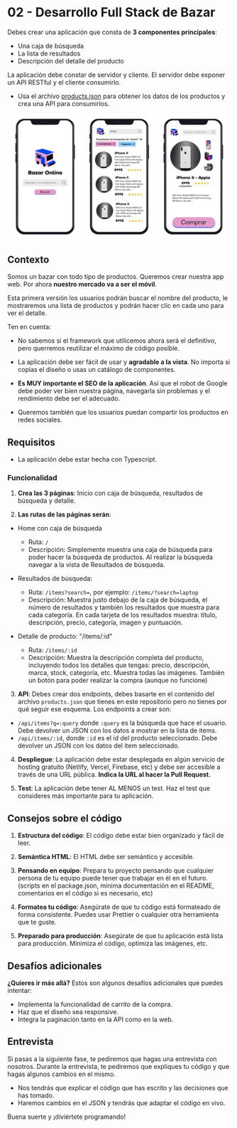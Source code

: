 # 02 - Desarrollo Full Stack de Bazar

Debes crear una aplicación que consta de **3 componentes principales**:

- Una caja de búsqueda
- La lista de resultados
- Descripción del detalle del producto

La aplicación debe constar de servidor y cliente. El servidor debe exponer un API RESTful y el cliente consumirlo.
- Usa el archivo [products.json](./products.json) para obtener los datos de los productos y crea una API para consumirlos.

![](./images/bazar.jpg)

## Contexto

Somos un bazar con todo tipo de productos. Queremos crear nuestra app web. Por ahora **nuestro mercado va a ser el móvil**.

Esta primera versión los usuarios podrán buscar el nombre del producto, le mostraremos una lista de productos y podrán hacer clic en cada uno para ver el detalle. 

Ten en cuenta:
- No sabemos si el framework que utilicemos ahora será el definitivo, pero querremos reutilizar el máximo de código posible.

- La aplicación debe ser fácil de usar y **agradable a la vista**. No importa si copias el diseño o usas un catálogo de componentes.

- **Es MUY importante el SEO de la aplicación**. Así que el robot de Google debe poder ver bien nuestra página, navegarla sin problemas y el rendimiento debe ser el adecuado.

- Queremos también que los usuarios puedan compartir los productos en redes sociales.

## Requisitos

- La aplicación debe estar hecha con Typescript.

### Funcionalidad

1. **Crea las 3 páginas**: Inicio con caja de búsqueda, resultados de búsqueda y detalle.

2. **Las rutas de las páginas serán**:
  - Home con caja de búsqueda
    - Ruta: `/`
    - Descripción: Simplemente muestra una caja de búsqueda para poder hacer la búsqueda de productos. Al realizar la búsqueda navegar a la vista de Resultados de búsqueda.
  
  - Resultados de búsqueda:
    - Ruta: `/items?search=`, por ejemplo: `/items/?search=laptop`
    - Descripción: Muestra justo debajo de la caja de búsqueda, el número de resultados y también los resultados que muestra para cada categoría. En cada tarjeta de los resultados muestra: título, descripción, precio, categoría, imagen y puntuación.

  - Detalle de producto: "/items/:id"
    - Ruta: `/items/:id`
    - Descripción: Muestra la descripción completa del producto, incluyendo todos los detalles que tengas: precio, descripción, marca, stock, categoría, etc. Muestra todas las imágenes. También un botón para poder realizar la compra (aunque no funcione)

3. **API**: Debes crear dos endpoints, debes basarte en el contenido del archivo `products.json` que tienes en este repositorio pero no tienes por qué seguir ese esquema. Los endpoints a crear son:
  - `/api/items?q=:query` donde `:query` es la búsqueda que hace el usuario. Debe devolver un JSON con los datos a mostrar en la lista de items.
  - `/api/items/:id`, donde `:id` es el id del producto seleccionado. Debe devolver un JSON con los datos del item seleccionado.

4. **Despliegue**: La aplicación debe estar desplegada en algún servicio de hosting gratuito (Netlify, Vercel, Firebase, etc) y debe ser accesible a través de una URL pública. **Indica la URL al hacer la Pull Request.**

5. **Test**: La aplicación debe tener AL MENOS un test. Haz el test que consideres más importante para tu aplicación.

## Consejos sobre el código

1. **Estructura del código**: El código debe estar bien organizado y fácil de leer.

2. **Semántica HTML**: El HTML debe ser semántico y accesible.

3. **Pensando en equipo**: Prepara tu proyecto pensando que cualquier persona de tu equipo puede tener que trabajar en él en el futuro. (scripts en el package.json, mínima documentación en el README, comentarios en el código si es necesario, etc)

4. **Formatea tu código**: Asegúrate de que tu código está formateado de forma consistente. Puedes usar Prettier o cualquier otra herramienta que te guste.

5. **Preparado para producción**: Asegúrate de que tu aplicación está lista para producción. Minimiza el código, optimiza las imágenes, etc.

## Desafíos adicionales

**¿Quieres ir más allá?** Estos son algunos desafíos adicionales que puedes intentar:

- Implementa la funcionalidad de carrito de la compra.
- Haz que el diseño sea responsive.
- Integra la paginación tanto en la API como en la web.

## Entrevista

Si pasas a la siguiente fase, te pediremos que hagas una entrevista con nosotros. Durante la entrevista, te pediremos que expliques tu código y que hagas algunos cambios en el mismo.

- Nos tendrás que explicar el código que has escrito y las decisiones que has tomado.
- Haremos cambios en el JSON y tendrás que adaptar el código en vivo.

Buena suerte y ¡diviértete programando!
